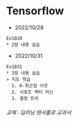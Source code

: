 # Tensorflow
* 2022/10/28
```
Ex1028  
* 2장 내용 실습
```
* 2022/10/31
```
Ex1031  
* 3장 내용 실습   
> 지도 학습 
  1. K-최근접 이웃  
  2. 서포트 벡터 머신
  3. 결정 트리
``` 
  




















###### 교재 : 딥러닝 텐서플로 교과서
